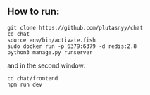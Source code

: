## How to run:
```
git clone https://github.com/plutasnyy/chat
cd chat
source env/bin/activate.fish
sudo docker run -p 6379:6379 -d redis:2.8
python3 manage.py runserver
```
and in the second window:
```
cd chat/frontend
npm run dev
```